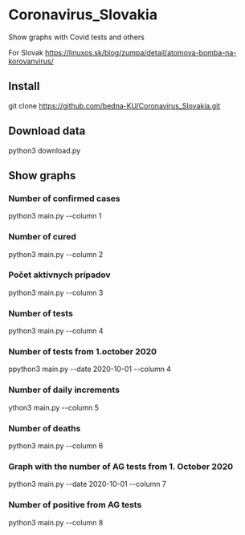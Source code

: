 # Coronavirus_Slovakia
Show graphs with Covid tests and others

For Slovak https://linuxos.sk/blog/zumpa/detail/atomova-bomba-na-korovanvirus/

## Install
git clone https://github.com/bedna-KU/Coronavirus_Slovakia.git

## Download data
python3 download.py

## Show graphs
### Number of confirmed cases
python3 main.py --column 1

### Number of cured
python3 main.py --column 2

### Počet aktívnych prípadov
python3 main.py --column 3

### Number of tests
python3 main.py --column 4

### Number of tests from 1.october 2020
ppython3 main.py --date 2020-10-01 --column 4

### Number of daily increments
ython3 main.py --column 5

### Number of deaths
python3 main.py --column 6

### Graph with the number of AG tests from 1. October 2020
python3 main.py --date 2020-10-01 --column 7

### Number of positive from AG tests
python3 main.py --column 8
